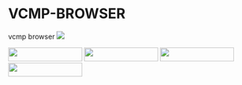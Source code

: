 # VCMP-BROWSER
vcmp browser
<img src="https://i.imgur.com/ID1zaEl.jpeg">

<img src="https://img.shields.io/badge/license-Appache%202.0-green" width="150" height="28">
<a href="https://github.com/MEGAMINDMK/VCMP-BROWSER/releases/download/v1.0-Setup/vcmp.setup.exe"><img src="https://img.shields.io/github/downloads/MEGAMINDMK/VCMP-BROWSER/total.svg?color=tuquoise&label=Downloads&logo=github&logoColor=white&style=for-the-badge" width="150" height="28"></a>
<img src="https://img.shields.io/github/v/release/MEGAMINDMK/VCMP-BROWSER?color=blue&label=Latest Update&labelColor=black" width="150" height="28">
<img src="https://img.shields.io/badge/steam-supported-blue?logo=steam" width="150" height="28">
